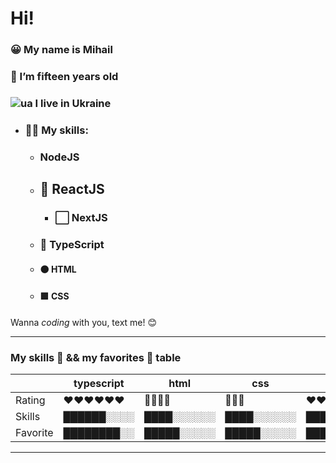 # Hi!
### 😀 My name is Mihail  
### 🎉 I’m fifteen years old
### ![ua](https://user-images.githubusercontent.com/95096614/154570243-46e62ea3-d038-4b9a-992b-96d5131365d2.png) I live in Ukraine
- ### 👨‍💻 My skills:
  - ### NodeJS
  - ## 🔹 ReactJS
    - ###  ⬜ NextJS
  - ### 💙 TypeScript
  - #### 🟠 HTML
  - #### 🟪 CSS

Wanna *coding* with you, text me! 😊

---

### My skills 💪 && my favorites 🍧 table

|            | typescript | html       | css        | nodejs     | mongodb    | next |
| ---------- | ---------- | ---------- | ---------- | ---------- | ---------- | ----- |
| Rating     | ♥♥♥♥♥♥   | 🥈🥈🥈🥈 | 🥉🥉🥉 | ♥♥♥♥♥      | 🏅🏅        | 😎😎😎😎😎 |
| Skills     | ██████░░░░ | ████░░░░░░ | ████░░░░░░ | █████░░░░░ | ██████░░░░ | ████████░░ |
| Favorite   | ████████░░ | █████░░░░░ | █████░░░░░ | ███████░░░ | ████░░░░░░ | █████████░ |

---
